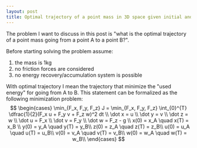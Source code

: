 ```yaml
---
layout: post
title: Optimal trajectory of a point mass in 3D space given initial and final position and velocity
---
```


The problem I want to discuss in this post is "what is the optimal trajectory of a point mass going from a point A to a point B?".

Before starting solving the problem assume:
1. the mass is 1kg
1. no friction forces are considered
2. no energy recovery/accumulation system is possible

With optimal trajectory I mean the trajectory that minimize the "used energy" for going from A to B.
This statement can be formalized as the following minimization problem:
$$
  \begin{cases}
    \min_{F_x, F_y, F_z} J = \min_{F_x, F_y, F_z} \int_{0}^{T} \dfrac{1}{2}(F_x u + F_y v + F_z w)^2 dt \\
    \dot x = u \\
    \dot y = v \\
    \dot z = w \\
    \dot u = F_x \\
    \dot v = F_y \\
    \dot w = F_z - g \\
    x(0) = x_A \quad x(T) = x_B \\ 
    y(0) = y_A \quad y(T) = y_B\\
    z(0) = z_A \quad z(T) = z_B\\
    u(0) = u_A \quad u(T) = u_B\\
    v(0) = v_A \quad v(T) = v_B\\
    w(0) = w_A \quad w(T) = w_B\\
  \end{cases}
$$
